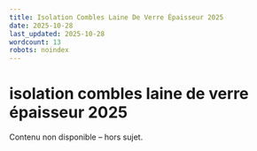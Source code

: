 ```yaml
---
title: Isolation Combles Laine De Verre Épaisseur 2025
date: 2025-10-28
last_updated: 2025-10-28
wordcount: 13
robots: noindex
---
```


# isolation combles laine de verre épaisseur 2025

Contenu non disponible – hors sujet.